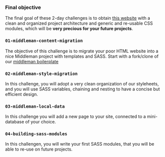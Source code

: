 ### Final objective

The final goal of these 2-day challenges is to obtain [this website](http://lewagon.github.io/stylus) with a clean and organized project architecture and generic and re-usable CSS modules, which will be **very precious for your future projects**.


### `01-middleman-content-migration`

The objective of this challenge is to migrate your poor HTML website into a nice Middleman project with templates and SASS. Start with a fork/clone of our [middleman boilerplate](https://github.com/lewagon/middleman-boilerplate)

### `02-middleman-style-migration`

In this challenge, you will adopt a very clean organization of our styleheets, and you will use SASS variables, chaining and nesting to have a concise but efficient design.

### `03-middleman-local-data`

In this challenge you will add a new page to your site, connected to a mini-database of your choice.

### `04-building-sass-modules`

In this challengen, you will write your first SASS modules, that you will be able to re-use on future projects.